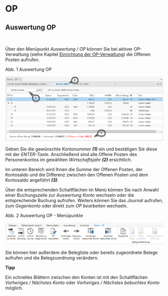 # OP

## Auswertung OP

&nbsp;

Über den Menüpunkt *Auswertung / OP* können Sie bei aktiver OP-Verwaltung (siehe Kapitel [Einrichtung der OP-Verwaltung](<OPVERWALTUNG.md#Einrichtung\_OPVerwaltung>)) die Offenen Posten aufrufen.

Abb. 1 Auswertung OP

![Image](<lib/NeuesElement165.png>)

Geben Sie die gewünschte *Kontonummer **(1)*** ein und bestätigen Sie diese mit der *ENTER-Taste.* Anschließend sind alle Offene Posten des Personenkontos im gewählten *Wirtschaftsjahr **(2)*** ersichtlich.&nbsp;

Im unteren Bereich wird Ihnen die Summe der Offenen Posten, der Kontosaldo und die Differenz zwischen den Offenen Posten und dem Kontosaldo angeführt ***(3)**.*

Über die entsprechenden Schaltflächen im Menü können Sie nach Anwahl einer Buchungszeile zur *Auswertung Konto* wechseln oder die entsprechende Buchung aufrufen. Weiters können Sie das *Journal* aufrufen, zum *Gegenkonto* oder direkt zum *OP bearbeiten* wechseln.

Abb. 2 Auswertung OP - Menüpunkte

![Image](<lib/NeuesElement164.png>)

Sie können hier außerdem die Belegliste oder bereits zugeordnete Belege aufrufen und die Belegzuordnung verändern.

**Tipp**

Ein schnelles Blättern zwischen den Konten ist mit den Schaltflächen *Vorheriges / Nächstes Konto* oder *Vorheriges / Nächstes bebuchtes Konto* möglich.

